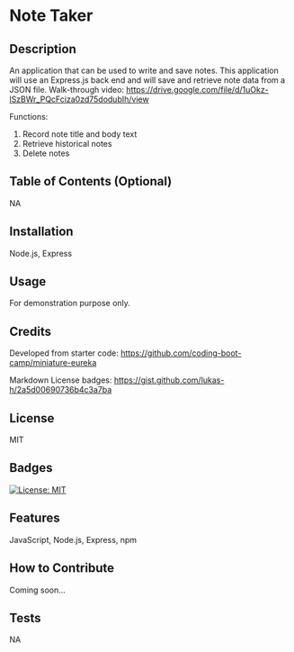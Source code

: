 # Note Taker

## Description
An application that can be used to write and save notes. This application will use an Express.js back end and will save and retrieve note data from a JSON file.
Walk-through video: https://drive.google.com/file/d/1uOkz-lSzBWr_PQcFciza0zd75dodubIh/view

Functions: 
1. Record note title and body text
2. Retrieve historical notes
3. Delete notes

## Table of Contents (Optional)
NA

## Installation
Node.js, Express

## Usage
For demonstration purpose only.

## Credits
Developed from starter code:
https://github.com/coding-boot-camp/miniature-eureka

Markdown License badges:
https://gist.github.com/lukas-h/2a5d00690736b4c3a7ba

## License
MIT

## Badges
[![License: MIT](https://img.shields.io/badge/License-MIT-yellow.svg)](https://opensource.org/licenses/MIT)

## Features
JavaScript, Node.js, Express, npm

## How to Contribute
Coming soon...

## Tests
NA
